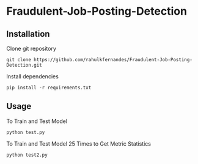 # Fraudulent-Job-Posting-Detection

## Installation
Clone git repository
```
git clone https://github.com/rahulkfernandes/Fraudulent-Job-Posting-Detection.git
```

Install dependencies
```
pip install -r requirements.txt
```

## Usage 
To Train and Test Model
```
python test.py
```

To Train and Test Model 25 Times to Get Metric Statistics
```
python test2.py
```